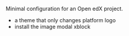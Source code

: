 Minimal configuration for an Open edX project.

* a theme that only changes platform logo
* install the image modal xblock
